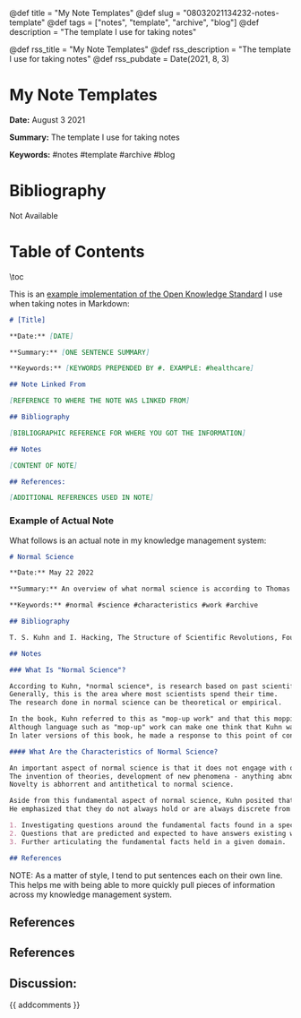 @def title = "My Note Templates"
@def slug = "08032021134232-notes-template"
@def tags = ["notes", "template", "archive", "blog"]
@def description = "The template I use for taking notes"

@def rss_title = "My Note Templates"
@def rss_description = "The template I use for taking notes"
@def rss_pubdate = Date(2021, 8, 3)


My Note Templates
=========

**Date:** August 3 2021

**Summary:** The template I use for taking notes

**Keywords:** #notes #template #archive #blog

Bibliography
==========

Not Available

Table of Contents
=========

\toc

This is an [example implementation of the Open Knowledge Standard](/04172022033744-open-knowledge-standard.md) I use when taking notes in Markdown:

```markdown
# [Title]

**Date:** [DATE]

**Summary:** [ONE SENTENCE SUMMARY]

**Keywords:** [KEYWORDS PREPENDED BY #. EXAMPLE: #healthcare]

## Note Linked From

[REFERENCE TO WHERE THE NOTE WAS LINKED FROM]

## Bibliography

[BIBLIOGRAPHIC REFERENCE FOR WHERE YOU GOT THE INFORMATION]

## Notes

[CONTENT OF NOTE]

## References:

[ADDITIONAL REFERENCES USED IN NOTE]
```

### Example of Actual Note

What follows is an actual note in my knowledge management system:

```markdown
# Normal Science

**Date:** May 22 2022

**Summary:** An overview of what normal science is according to Thomas Kuhn.

**Keywords:** #normal #science #characteristics #work #archive

## Bibliography

T. S. Kuhn and I. Hacking, The Structure of Scientific Revolutions, Fourth edition. Chicago ; London: The University of Chicago Press, 2012.

## Notes

### What Is "Normal Science"?

According to Kuhn, *normal science*, is research based on past scientific accomplishments that are considered the foundation for that area of investigation. 
Generally, this is the area where most scientists spend their time. 
The research done in normal science can be theoretical or empirical.

In the book, Kuhn referred to this as "mop-up work" and that this mopping up or "filling out" of science is what most scientists do.
Although language such as "mop-up" work can make one think that Kuhn was being pejorative to these so-called "scut scientists", he did not intend it so. 
In later versions of this book, he made a response to this point of confusion and clarified that this work still is fascinating and crucial in many ways to the advancement of science.

#### What Are the Characteristics of Normal Science?

An important aspect of normal science is that it does not engage with or seek out anything new. 
The invention of theories, development of new phenomena - anything abnormal - is not part of normal science. 
Novelty is abhorrent and antithetical to normal science.

Aside from this fundamental aspect of normal science, Kuhn posited that there are three general areas of research in normal science. 
He emphasized that they do not always hold or are always discrete from one another:

1. Investigating questions around the fundamental facts found in a specific domain.
2. Questions that are predicted and expected to have answers existing within an already existing research domain.
3. Further articulating the fundamental facts held in a given domain.

## References
```

NOTE: As a matter of style, I tend to put sentences each on their own line. This helps me with being able to more quickly pull pieces of information across my knowledge management system.

## References

## References
## Discussion: 

{{ addcomments }}
